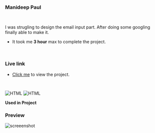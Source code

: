 ### Manideep Paul 

<br>


I was strugling to design the email input part. After doing some googling finally able to make it.

- It took me **3 hour** max to complete the project.

<br>

### Live link

- [Click me](https://live-class-project-12.vercel.app/) to view the project.

<br>

![HTML](https://img.shields.io/badge/-HTML-D4F6CC?logo=HTML5)
![HTML](https://img.shields.io/badge/-CSS%20-1572B6?logo=CSS3)

**Used in Project**

### Preview

![screeenshot](./screenshot-12.png)